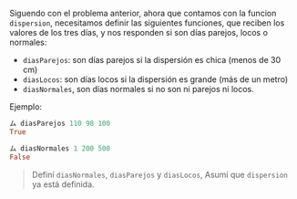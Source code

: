 Siguendo con el problema anterior, ahora que contamos con la  funcion `dispersion`, necesitamos definir las siguientes funciones, que reciben los valores de los tres días, y nos responden si son días parejos, locos o normales:

* `diasParejos`: son días parejos si la dispersión es chica (menos de 30 cm)
* `diasLocos`: son días locos si la dispersión es grande (más de un metro)
* `diasNormales`, son días normales si no son ni parejos ni locos.

Ejemplo:

```haskell
ム diasParejos 110 98 100
True
```

```haskell
ム diasNormales 1 200 500
False
```

> Definí `diasNormales`, `diasParejos` y `diasLocos`, Asumí que `dispersion` ya está definida. 